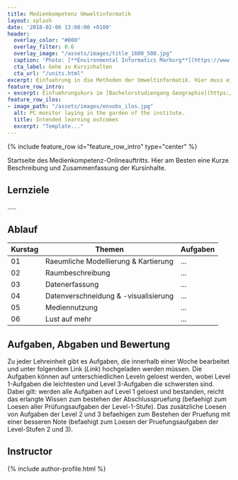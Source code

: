 ```yaml
---
title: Medienkompetenz Umweltinformatik
layout: splash
date: '2018-02-06 13:00:00 +0100'
header:
  overlay_color: "#000"
  overlay_filter: 0.6
  overlay_image: "/assets/images/title_1600_500.jpg"
  caption: 'Photo: [**Environmental Informatics Marburg**](https://www.flickr.com/environmentalinformatics-marburg/)'
  cta_label: Gehe zu Kursinhalten
  cta_url: "/units.html"
excerpt: Einfuehrung in die Methoden der Umweltinformatik. Hier muss ein besserer Text her.
feature_row_intro:
- excerpt: Einfuehrungskurs im [Bachelorstudiengang Geographie](https://www.uni-marburg.de/de/fb19/studium/studiengaenge/bsc_geographie){:target="_blank"} und im [Lehramtsstudium Erdkunde](https://www.uni-marburg.de/de/fb19/studium/studiengaenge/erdkunde-lehramt-gymnasium/herzlich-willkommen-beim-bachelor-geographie) an der Philipps Universitaet Marburg
feature_row_ilos:
- image_path: "/assets/images/envobs_ilos.jpg"
  alt: PC monitor laying in the garden of the institute.
  title: Intended learning outcomes
  excerpt: "Template..."
---
```


{% include feature_row id="feature_row_intro" type="center" %}

Startseite des Medienkompetenz-Onlineauftritts.
Hier am Besten eine Kurze Beschreibung und Zusammenfassung der Kursinhalte.

## Lernziele

.....

## Ablauf

| Kurstag | Themen | Aufgaben |
|-------|--------|---------|
| 01 | Raeumliche Modellierung & Kartierung | ... |
| 02 | Raumbeschreibung                     | ... |
| 03 | Datenerfassung                       | ... |
| 04 | Datenverschneidung & -visualisierung | ... |
| 05 | Mediennutzung                         | ... |
| 06 | Lust auf mehr                        | ... |

## Aufgaben, Abgaben und Bewertung
Zu jeder Lehreinheit gibt es Aufgaben, die innerhalb einer Woche bearbeitet und unter folgendem Link (*Link*) hochgeladen werden müssen. Die Aufgaben können auf unterschiedlichen Leveln geloest werden, wobei Level 1-Aufgaben die leichtesten und Level 3-Aufgaben die schwersten sind. Dabei gilt: werden alle Aufgaben auf Level 1 geloest und bestanden, reicht das erlangte Wissen zum bestehen der Abschlusspruefung (befaehigt zum Loesen aller Prüfungsaufgaben der Level-1-Stufe). Das zusätzliche Loesen von Aufgaben der Level 2 und 3 befaehigen zum Bestehen der Pruefung mit einer besseren Note (befaehigt zum Loesen der Pruefungsaufgaben der Level-Stufen 2 und 3).

## Instructor
{% include author-profile.html %}
